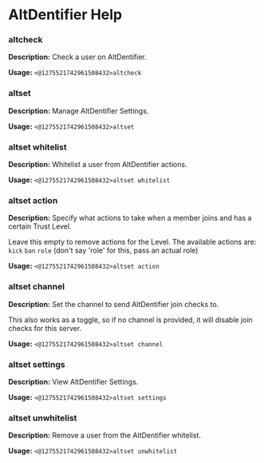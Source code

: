 # AltDentifier Help

### altcheck

**Description:** Check a user on AltDentifier.

**Usage:** `<@1275521742961508432>altcheck`

### altset

**Description:** Manage AltDentifier Settings.

**Usage:** `<@1275521742961508432>altset`

### altset whitelist

**Description:** Whitelist a user from AltDentifier actions.

**Usage:** `<@1275521742961508432>altset whitelist`

### altset action

**Description:** Specify what actions to take when a member joins and has a certain Trust Level.

Leave this empty to remove actions for the Level.
The available actions are:
`kick`
`ban`
`role` (don't say 'role' for this, pass an actual role)

**Usage:** `<@1275521742961508432>altset action`

### altset channel

**Description:** Set the channel to send AltDentifier join checks to.

This also works as a toggle, so if no channel is provided, it will disable join checks for this server.

**Usage:** `<@1275521742961508432>altset channel`

### altset settings

**Description:** View AltDentifier Settings.

**Usage:** `<@1275521742961508432>altset settings`

### altset unwhitelist

**Description:** Remove a user from the AltDentifier whitelist.

**Usage:** `<@1275521742961508432>altset unwhitelist`

